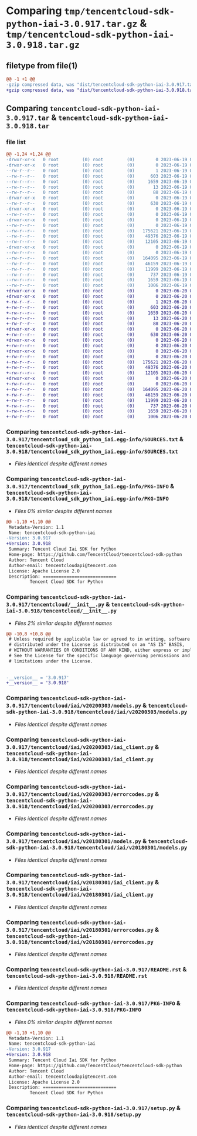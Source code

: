 # Comparing `tmp/tencentcloud-sdk-python-iai-3.0.917.tar.gz` & `tmp/tencentcloud-sdk-python-iai-3.0.918.tar.gz`

## filetype from file(1)

```diff
@@ -1 +1 @@
-gzip compressed data, was "dist/tencentcloud-sdk-python-iai-3.0.917.tar", last modified: Mon Jun 19 00:26:52 2023, max compression
+gzip compressed data, was "dist/tencentcloud-sdk-python-iai-3.0.918.tar", last modified: Tue Jun 20 02:41:52 2023, max compression
```

## Comparing `tencentcloud-sdk-python-iai-3.0.917.tar` & `tencentcloud-sdk-python-iai-3.0.918.tar`

### file list

```diff
@@ -1,24 +1,24 @@
-drwxr-xr-x   0 root         (0) root         (0)        0 2023-06-19 00:26:52.000000 tencentcloud-sdk-python-iai-3.0.917/
-drwxr-xr-x   0 root         (0) root         (0)        0 2023-06-19 00:26:52.000000 tencentcloud-sdk-python-iai-3.0.917/tencentcloud_sdk_python_iai.egg-info/
--rw-r--r--   0 root         (0) root         (0)        1 2023-06-19 00:26:52.000000 tencentcloud-sdk-python-iai-3.0.917/tencentcloud_sdk_python_iai.egg-info/dependency_links.txt
--rw-r--r--   0 root         (0) root         (0)      603 2023-06-19 00:26:52.000000 tencentcloud-sdk-python-iai-3.0.917/tencentcloud_sdk_python_iai.egg-info/SOURCES.txt
--rw-r--r--   0 root         (0) root         (0)     1659 2023-06-19 00:26:52.000000 tencentcloud-sdk-python-iai-3.0.917/tencentcloud_sdk_python_iai.egg-info/PKG-INFO
--rw-r--r--   0 root         (0) root         (0)       13 2023-06-19 00:26:52.000000 tencentcloud-sdk-python-iai-3.0.917/tencentcloud_sdk_python_iai.egg-info/top_level.txt
--rw-r--r--   0 root         (0) root         (0)       88 2023-06-19 00:26:52.000000 tencentcloud-sdk-python-iai-3.0.917/setup.cfg
-drwxr-xr-x   0 root         (0) root         (0)        0 2023-06-19 00:26:52.000000 tencentcloud-sdk-python-iai-3.0.917/tencentcloud/
--rw-r--r--   0 root         (0) root         (0)      630 2023-06-19 00:26:52.000000 tencentcloud-sdk-python-iai-3.0.917/tencentcloud/__init__.py
-drwxr-xr-x   0 root         (0) root         (0)        0 2023-06-19 00:26:52.000000 tencentcloud-sdk-python-iai-3.0.917/tencentcloud/iai/
--rw-r--r--   0 root         (0) root         (0)        0 2023-06-19 00:26:52.000000 tencentcloud-sdk-python-iai-3.0.917/tencentcloud/iai/__init__.py
-drwxr-xr-x   0 root         (0) root         (0)        0 2023-06-19 00:26:52.000000 tencentcloud-sdk-python-iai-3.0.917/tencentcloud/iai/v20200303/
--rw-r--r--   0 root         (0) root         (0)        0 2023-06-19 00:26:52.000000 tencentcloud-sdk-python-iai-3.0.917/tencentcloud/iai/v20200303/__init__.py
--rw-r--r--   0 root         (0) root         (0)   175621 2023-06-19 00:26:52.000000 tencentcloud-sdk-python-iai-3.0.917/tencentcloud/iai/v20200303/models.py
--rw-r--r--   0 root         (0) root         (0)    49376 2023-06-19 00:26:52.000000 tencentcloud-sdk-python-iai-3.0.917/tencentcloud/iai/v20200303/iai_client.py
--rw-r--r--   0 root         (0) root         (0)    12105 2023-06-19 00:26:52.000000 tencentcloud-sdk-python-iai-3.0.917/tencentcloud/iai/v20200303/errorcodes.py
-drwxr-xr-x   0 root         (0) root         (0)        0 2023-06-19 00:26:52.000000 tencentcloud-sdk-python-iai-3.0.917/tencentcloud/iai/v20180301/
--rw-r--r--   0 root         (0) root         (0)        0 2023-06-19 00:26:52.000000 tencentcloud-sdk-python-iai-3.0.917/tencentcloud/iai/v20180301/__init__.py
--rw-r--r--   0 root         (0) root         (0)   164095 2023-06-19 00:26:52.000000 tencentcloud-sdk-python-iai-3.0.917/tencentcloud/iai/v20180301/models.py
--rw-r--r--   0 root         (0) root         (0)    46159 2023-06-19 00:26:52.000000 tencentcloud-sdk-python-iai-3.0.917/tencentcloud/iai/v20180301/iai_client.py
--rw-r--r--   0 root         (0) root         (0)    11999 2023-06-19 00:26:52.000000 tencentcloud-sdk-python-iai-3.0.917/tencentcloud/iai/v20180301/errorcodes.py
--rw-r--r--   0 root         (0) root         (0)      737 2023-06-19 00:26:52.000000 tencentcloud-sdk-python-iai-3.0.917/README.rst
--rw-r--r--   0 root         (0) root         (0)     1659 2023-06-19 00:26:52.000000 tencentcloud-sdk-python-iai-3.0.917/PKG-INFO
--rw-r--r--   0 root         (0) root         (0)     1006 2023-06-19 00:26:52.000000 tencentcloud-sdk-python-iai-3.0.917/setup.py
+drwxr-xr-x   0 root         (0) root         (0)        0 2023-06-20 02:41:52.000000 tencentcloud-sdk-python-iai-3.0.918/
+drwxr-xr-x   0 root         (0) root         (0)        0 2023-06-20 02:41:52.000000 tencentcloud-sdk-python-iai-3.0.918/tencentcloud_sdk_python_iai.egg-info/
+-rw-r--r--   0 root         (0) root         (0)        1 2023-06-20 02:41:52.000000 tencentcloud-sdk-python-iai-3.0.918/tencentcloud_sdk_python_iai.egg-info/dependency_links.txt
+-rw-r--r--   0 root         (0) root         (0)      603 2023-06-20 02:41:52.000000 tencentcloud-sdk-python-iai-3.0.918/tencentcloud_sdk_python_iai.egg-info/SOURCES.txt
+-rw-r--r--   0 root         (0) root         (0)     1659 2023-06-20 02:41:52.000000 tencentcloud-sdk-python-iai-3.0.918/tencentcloud_sdk_python_iai.egg-info/PKG-INFO
+-rw-r--r--   0 root         (0) root         (0)       13 2023-06-20 02:41:52.000000 tencentcloud-sdk-python-iai-3.0.918/tencentcloud_sdk_python_iai.egg-info/top_level.txt
+-rw-r--r--   0 root         (0) root         (0)       88 2023-06-20 02:41:52.000000 tencentcloud-sdk-python-iai-3.0.918/setup.cfg
+drwxr-xr-x   0 root         (0) root         (0)        0 2023-06-20 02:41:52.000000 tencentcloud-sdk-python-iai-3.0.918/tencentcloud/
+-rw-r--r--   0 root         (0) root         (0)      630 2023-06-20 02:41:52.000000 tencentcloud-sdk-python-iai-3.0.918/tencentcloud/__init__.py
+drwxr-xr-x   0 root         (0) root         (0)        0 2023-06-20 02:41:52.000000 tencentcloud-sdk-python-iai-3.0.918/tencentcloud/iai/
+-rw-r--r--   0 root         (0) root         (0)        0 2023-06-20 02:41:52.000000 tencentcloud-sdk-python-iai-3.0.918/tencentcloud/iai/__init__.py
+drwxr-xr-x   0 root         (0) root         (0)        0 2023-06-20 02:41:52.000000 tencentcloud-sdk-python-iai-3.0.918/tencentcloud/iai/v20200303/
+-rw-r--r--   0 root         (0) root         (0)        0 2023-06-20 02:41:52.000000 tencentcloud-sdk-python-iai-3.0.918/tencentcloud/iai/v20200303/__init__.py
+-rw-r--r--   0 root         (0) root         (0)   175621 2023-06-20 02:41:52.000000 tencentcloud-sdk-python-iai-3.0.918/tencentcloud/iai/v20200303/models.py
+-rw-r--r--   0 root         (0) root         (0)    49376 2023-06-20 02:41:52.000000 tencentcloud-sdk-python-iai-3.0.918/tencentcloud/iai/v20200303/iai_client.py
+-rw-r--r--   0 root         (0) root         (0)    12105 2023-06-20 02:41:52.000000 tencentcloud-sdk-python-iai-3.0.918/tencentcloud/iai/v20200303/errorcodes.py
+drwxr-xr-x   0 root         (0) root         (0)        0 2023-06-20 02:41:52.000000 tencentcloud-sdk-python-iai-3.0.918/tencentcloud/iai/v20180301/
+-rw-r--r--   0 root         (0) root         (0)        0 2023-06-20 02:41:52.000000 tencentcloud-sdk-python-iai-3.0.918/tencentcloud/iai/v20180301/__init__.py
+-rw-r--r--   0 root         (0) root         (0)   164095 2023-06-20 02:41:52.000000 tencentcloud-sdk-python-iai-3.0.918/tencentcloud/iai/v20180301/models.py
+-rw-r--r--   0 root         (0) root         (0)    46159 2023-06-20 02:41:52.000000 tencentcloud-sdk-python-iai-3.0.918/tencentcloud/iai/v20180301/iai_client.py
+-rw-r--r--   0 root         (0) root         (0)    11999 2023-06-20 02:41:52.000000 tencentcloud-sdk-python-iai-3.0.918/tencentcloud/iai/v20180301/errorcodes.py
+-rw-r--r--   0 root         (0) root         (0)      737 2023-06-20 02:41:52.000000 tencentcloud-sdk-python-iai-3.0.918/README.rst
+-rw-r--r--   0 root         (0) root         (0)     1659 2023-06-20 02:41:52.000000 tencentcloud-sdk-python-iai-3.0.918/PKG-INFO
+-rw-r--r--   0 root         (0) root         (0)     1006 2023-06-20 02:41:52.000000 tencentcloud-sdk-python-iai-3.0.918/setup.py
```

### Comparing `tencentcloud-sdk-python-iai-3.0.917/tencentcloud_sdk_python_iai.egg-info/SOURCES.txt` & `tencentcloud-sdk-python-iai-3.0.918/tencentcloud_sdk_python_iai.egg-info/SOURCES.txt`

 * *Files identical despite different names*

### Comparing `tencentcloud-sdk-python-iai-3.0.917/tencentcloud_sdk_python_iai.egg-info/PKG-INFO` & `tencentcloud-sdk-python-iai-3.0.918/tencentcloud_sdk_python_iai.egg-info/PKG-INFO`

 * *Files 0% similar despite different names*

```diff
@@ -1,10 +1,10 @@
 Metadata-Version: 1.1
 Name: tencentcloud-sdk-python-iai
-Version: 3.0.917
+Version: 3.0.918
 Summary: Tencent Cloud Iai SDK for Python
 Home-page: https://github.com/TencentCloud/tencentcloud-sdk-python
 Author: Tencent Cloud
 Author-email: tencentcloudapi@tencent.com
 License: Apache License 2.0
 Description: ============================
         Tencent Cloud SDK for Python
```

### Comparing `tencentcloud-sdk-python-iai-3.0.917/tencentcloud/__init__.py` & `tencentcloud-sdk-python-iai-3.0.918/tencentcloud/__init__.py`

 * *Files 2% similar despite different names*

```diff
@@ -10,8 +10,8 @@
 # Unless required by applicable law or agreed to in writing, software
 # distributed under the License is distributed on an "AS IS" BASIS,
 # WITHOUT WARRANTIES OR CONDITIONS OF ANY KIND, either express or implied.
 # See the License for the specific language governing permissions and
 # limitations under the License.
 
 
-__version__ = '3.0.917'
+__version__ = '3.0.918'
```

### Comparing `tencentcloud-sdk-python-iai-3.0.917/tencentcloud/iai/v20200303/models.py` & `tencentcloud-sdk-python-iai-3.0.918/tencentcloud/iai/v20200303/models.py`

 * *Files identical despite different names*

### Comparing `tencentcloud-sdk-python-iai-3.0.917/tencentcloud/iai/v20200303/iai_client.py` & `tencentcloud-sdk-python-iai-3.0.918/tencentcloud/iai/v20200303/iai_client.py`

 * *Files identical despite different names*

### Comparing `tencentcloud-sdk-python-iai-3.0.917/tencentcloud/iai/v20200303/errorcodes.py` & `tencentcloud-sdk-python-iai-3.0.918/tencentcloud/iai/v20200303/errorcodes.py`

 * *Files identical despite different names*

### Comparing `tencentcloud-sdk-python-iai-3.0.917/tencentcloud/iai/v20180301/models.py` & `tencentcloud-sdk-python-iai-3.0.918/tencentcloud/iai/v20180301/models.py`

 * *Files identical despite different names*

### Comparing `tencentcloud-sdk-python-iai-3.0.917/tencentcloud/iai/v20180301/iai_client.py` & `tencentcloud-sdk-python-iai-3.0.918/tencentcloud/iai/v20180301/iai_client.py`

 * *Files identical despite different names*

### Comparing `tencentcloud-sdk-python-iai-3.0.917/tencentcloud/iai/v20180301/errorcodes.py` & `tencentcloud-sdk-python-iai-3.0.918/tencentcloud/iai/v20180301/errorcodes.py`

 * *Files identical despite different names*

### Comparing `tencentcloud-sdk-python-iai-3.0.917/README.rst` & `tencentcloud-sdk-python-iai-3.0.918/README.rst`

 * *Files identical despite different names*

### Comparing `tencentcloud-sdk-python-iai-3.0.917/PKG-INFO` & `tencentcloud-sdk-python-iai-3.0.918/PKG-INFO`

 * *Files 0% similar despite different names*

```diff
@@ -1,10 +1,10 @@
 Metadata-Version: 1.1
 Name: tencentcloud-sdk-python-iai
-Version: 3.0.917
+Version: 3.0.918
 Summary: Tencent Cloud Iai SDK for Python
 Home-page: https://github.com/TencentCloud/tencentcloud-sdk-python
 Author: Tencent Cloud
 Author-email: tencentcloudapi@tencent.com
 License: Apache License 2.0
 Description: ============================
         Tencent Cloud SDK for Python
```

### Comparing `tencentcloud-sdk-python-iai-3.0.917/setup.py` & `tencentcloud-sdk-python-iai-3.0.918/setup.py`

 * *Files identical despite different names*

